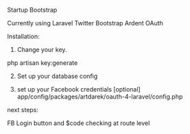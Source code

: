 Startup Bootstrap

Currently using Laravel 
Twitter Bootstrap
Ardent OAuth

Installation:

1. Change your key. 

php artisan key:generate

2. Set up your database config

3. set up your Facebook credentials [optional]
app/config/packages/artdarek/oauth-4-laravel/config.php


next steps:
 
FB Login button and $code checking at route level
